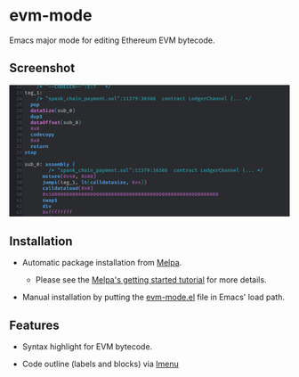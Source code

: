 # evm-mode

Emacs major mode for editing Ethereum EVM bytecode.

## Screenshot

![Screenshot](./assets/evm-mode.png "Screenshot")

## Installation

- Automatic package installation from [Melpa](https://melpa.org/).
  + Please see the [Melpa's getting started tutorial](https://melpa.org/#/getting-started) for more details.

- Manual installation by putting the [evm-mode.el](evm-mode.el) file in Emacs' load path.

## Features

- Syntax highlight for EVM bytecode.

- Code outline (labels and blocks) via [Imenu](https://www.gnu.org/software/emacs/manual/html_node/emacs/Imenu.html)
